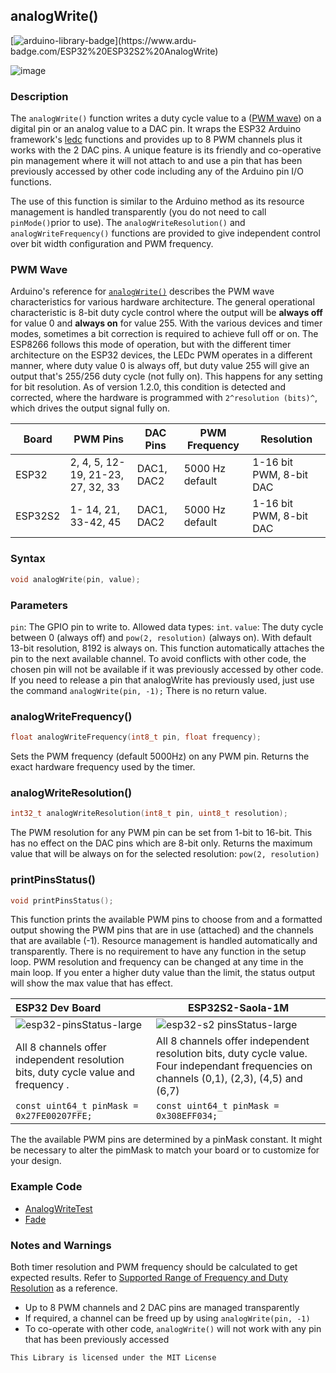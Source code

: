 

## analogWrite()

[![arduino-library-badge](https://www.ardu-badge.com/badge/ESP32%20ESP32S2%20AnalogWrite.svg?)](https://www.ardu-badge.com/ESP32%20ESP32S2%20AnalogWrite)

![image](https://user-images.githubusercontent.com/63488701/114867299-9db47e00-9dc2-11eb-953c-7004a92e8a18.png)

### Description

The `analogWrite()` function writes a duty cycle value to a ([PWM wave](http://arduino.cc/en/Tutorial/PWM)) on a digital pin or an analog value to a DAC pin.  It wraps the ESP32 Arduino framework's [ledc](https://github.com/espressif/arduino-esp32/blob/master/cores/esp32/esp32-hal-ledc.c) functions and provides up to 8 PWM channels plus it works with the 2 DAC pins.  A unique feature is its friendly and co-operative pin management where it will not attach to and use a pin that has been previously accessed by other code including any of the Arduino pin I/O functions. 

The use of this function is similar to the Arduino method as its resource management is handled transparently (you do not need to call `pinMode()`prior to use). The `analogWriteResolution()` and `analogWriteFrequency()` functions are provided to give independent control over bit width configuration and PWM frequency.

### PWM Wave

Arduino's reference for [`analogWrite()`](https://www.arduino.cc/reference/en/language/functions/analog-io/analogwrite/) describes the PWM wave characteristics for various hardware architecture.  The general operational characteristic is  8-bit duty cycle control where the output will be **always off** for value 0 and **always on** for value 255. With the various devices and timer modes, sometimes a bit correction is required to achieve full off or on. The ESP8266 follows this mode of operation, but with the different timer architecture on the ESP32 devices, the LEDc PWM operates in a different manner, where duty value 0 is always off, but duty value 255 will give an output that's 255/256 duty cycle (not fully on). This happens for any setting for bit resolution. As of version 1.2.0, this condition is detected and corrected, where the hardware is programmed with `2^resolution (bits)^`, which drives the output signal fully on.

| Board   | PWM Pins                          | DAC Pins   | PWM Frequency   | Resolution              |
| ------- | --------------------------------- | ---------- | --------------- | ----------------------- |
| ESP32   | 2, 4, 5, 12-19, 21-23, 27, 32, 33 | DAC1, DAC2 | 5000 Hz default | 1-16 bit PWM, 8-bit DAC |
| ESP32S2 | 1- 14, 21, 33-42, 45              | DAC1, DAC2 | 5000 Hz default | 1-16 bit PWM, 8-bit DAC |

### Syntax

```c++
void analogWrite(pin, value);
```

### Parameters

`pin`: The GPIO pin to write to.  Allowed data types: `int`.
`value`: The duty cycle between 0 (always off) and `pow(2, resolution)` (always on). With default 13-bit resolution, 8192 is always on.  This function automatically attaches the pin to the next available channel. To avoid conflicts with other code, the chosen pin will not be available if it was previously accessed by other code. If you need to release a pin that analogWrite has previously used, just use the command `analogWrite(pin, -1);` There is no return value.

### analogWriteFrequency()

```c++
float analogWriteFrequency(int8_t pin, float frequency);
```

Sets the PWM frequency (default 5000Hz) on any PWM pin. Returns the exact hardware frequency used by the timer.

### analogWriteResolution()

```c++
int32_t analogWriteResolution(int8_t pin, uint8_t resolution);
```

The PWM resolution for any PWM pin can be set from 1-bit to 16-bit. This has no effect on the DAC pins which are 8-bit only. Returns the maximum value that will be always on for the selected resolution: `pow(2, resolution)`

### printPinsStatus()

```c++
void printPinsStatus();
```

This function prints the available PWM pins to choose from and a formatted output showing the PWM pins that are in use (attached) and the channels that are available (-1). Resource management is handled automatically and transparently. There is no requirement to have any function in the setup loop. PWM resolution and frequency can be changed at any time in the main loop. If you enter a higher duty value than the limit, the status output will show the max value that has effect.

| ESP32 Dev Board                                              | ESP32S2-Saola-1M                                             |
| :----------------------------------------------------------- | ------------------------------------------------------------ |
| ![esp32-pinsStatus-large](https://user-images.githubusercontent.com/63488701/115168460-f9b02880-a088-11eb-8c65-debeee7a7858.png) | ![esp32-s2 pinsStatus-large](https://user-images.githubusercontent.com/63488701/115168504-26644000-a089-11eb-93f1-476fdf1b4418.png) |
| All 8 channels offer independent resolution bits, duty cycle value and frequency . | All 8 channels offer independent resolution bits, duty cycle value. Four independant frequencies on channels (0,1), (2,3), (4,5) and (6,7) |
| `const uint64_t pinMask = 0x27FE00207FFE;`                   | `const uint64_t pinMask = 0x308EFF034;`                      |

The  the available PWM pins are determined by a pinMask constant. It might be necessary to alter the pimMask to match your board  or to customize for your design.

### Example Code

- [AnalogWriteTest](https://github.com/Dlloydev/ESP32-ESP32S2-AnalogWrite/blob/main/examples/AnalogWriteTest/AnalogWriteTest.ino)
- [Fade](https://github.com/Dlloydev/ESP32-ESP32S2-AnalogWrite/tree/main/examples/Fade)

### Notes and Warnings

Both timer resolution and PWM frequency should be calculated to get expected results. Refer to [Supported Range of Frequency and Duty Resolution](https://docs.espressif.com/projects/esp-idf/en/latest/api-reference/peripherals/ledc.html#ledc-api-supported-range-frequency-duty-resolution) as a reference. 

- Up to 8 PWM channels and 2 DAC pins are managed transparently
- If required, a channel can be freed  up by using `analogWrite(pin, -1)`
- To co-operate with other code, `analogWrite()` will not work with any pin that has been previously accessed 

```
This Library is licensed under the MIT License
```

